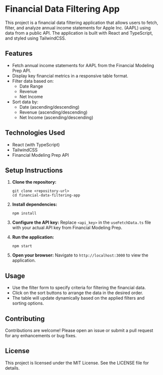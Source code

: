 # Financial Data Filtering App

This project is a financial data filtering application that allows users to fetch, filter, and analyze annual income statements for Apple Inc. (AAPL) using data from a public API. The application is built with React and TypeScript, and styled using TailwindCSS.

## Features

- Fetch annual income statements for AAPL from the Financial Modeling Prep API.
- Display key financial metrics in a responsive table format.
- Filter data based on:
  - Date Range
  - Revenue
  - Net Income
- Sort data by:
  - Date (ascending/descending)
  - Revenue (ascending/descending)
  - Net Income (ascending/descending)

## Technologies Used

- React (with TypeScript)
- TailwindCSS
- Financial Modeling Prep API

## Setup Instructions

1. **Clone the repository:**
   ```
   git clone <repository-url>
   cd financial-data-filtering-app
   ```

2. **Install dependencies:**
   ```
   npm install
   ```

3. **Configure the API key:**
   Replace `<api_key>` in the `useFetchData.ts` file with your actual API key from Financial Modeling Prep.

4. **Run the application:**
   ```
   npm start
   ```

5. **Open your browser:**
   Navigate to `http://localhost:3000` to view the application.

## Usage

- Use the filter form to specify criteria for filtering the financial data.
- Click on the sort buttons to arrange the data in the desired order.
- The table will update dynamically based on the applied filters and sorting options.

## Contributing

Contributions are welcome! Please open an issue or submit a pull request for any enhancements or bug fixes.

## License

This project is licensed under the MIT License. See the LICENSE file for details.